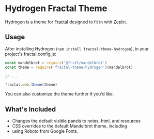 Hydrogen Fractal Theme
======================

Hydrogen is a theme for [Fractal](https://fractal.build) designed to fit in with [Zeplin](https://zeplin.io/).


Usage
-----

After installing Hydrogen (`npm install fractal-theme-hydrogen`), in your project's fractal.config.js:

```js
const mandelbrot = require('@frctl/mandelbrot')
const theme = require('fractal-theme-hydrogen')(mandelbrot)

// ...

fractal.web.theme(theme)
```

You can also customize the theme further if you'd like.


What's Included
---------------

* Changes the default visible panels to notes, html, and resources
* CSS overrides to the default Mandelbrot theme, including
* using Roboto from Google Fonts.
